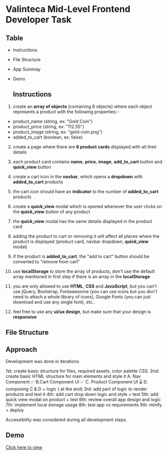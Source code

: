 # Valinteca Mid-Level Frontend Developer Task

## Table

-   Instructions
-   File Structure
-   App Summay
-   Demo

    ## Instructions

1. create an **array of objects** (containing 6 objects) where each object represents a product with the following properties:-

-   product_name (string, ex: "Gold Coin")
-   product_price (string, ex: "112.55")
-   product_image (string, ex: "gold-coin.png")
-   added_to_cart (boolean, ex: false)

2. create a page where there are **6 product cards** displayed with all their details

3. each product card contains **name**, **price**, **image**, **add_to_cart** button and **quick_view** button

4. create a cart icon in the **navbar**, which opens a **dropdown** with **added_to_cart** products

5. the cart icon should have an **indicator** to the number of **added_to_cart** products

6. create a **quick_view** modal which is opened whenever the user clicks on the **quick_view** button of any product

7. the **quick_view** modal has the same details displayed in the product card

8. adding the product to cart or removing it will affect all places where the product is displayed (product card, navbar dropdown, **quick_view** modal)

9. if the product is **added_to_cart**, the "add to cart" button should be converted to "remove from cart"

10. use **localStorage** to store the array of products, don't use the default array mentioned in first step if there is an array in the **localStorage**

11. you are only allowed to use **HTML**, **CSS** and **JavaScript**, but you can't use jQuery, Bootstrap, Fontawesome (you can use icons but you don't need to attach a whole library of icons), Google Fonts (you can just download and use any single font), etc..

12. feel free to use any **ui/ux design**, but make sure that your design is **responsive**

## File Structure

## Approach
 Development was done in iterations


 1st: create basic structure for files, required assets, color palette CSS.
 2nd: create basic HTML structure for main elements and style it
    A. Nav Component ✅
    B.Cart Component UI  ✅
    C. Product Component UI ⌛
    D. composing C & D + logic ( at the end)
 3rd: add part of logic to render products and test it
 4th: add cart drop down logic and style + test
 5th: add quick view modal on product + test
 6th: review overall app design and logic
 7th: implement local storage usage
 8th: test app vs requirements
 9th: minify + deploy

Accessibility was considered during all development steps.


## Demo

[Click here to view](link)
